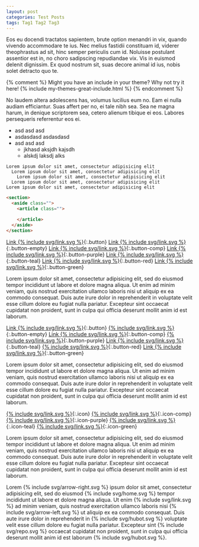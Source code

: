 ```yaml
---
layout: post
categories: Test Posts
tags: Tag1 Tag2 Tag3
---
```


Eos eu docendi tractatos sapientem, brute option menandri in vix, quando vivendo accommodare te ius. Nec melius fastidii constituam id, viderer theophrastus ad sit, hinc semper periculis cum id. Noluisse postulant assentior est in, no choro sadipscing repudiandae vix. Vis in euismod delenit dignissim. Ex quod nostrum sit, suas decore animal id ius, nobis solet detracto quo te.

{% comment %}
Might you have an include in your theme? Why not try it here!
{% include my-themes-great-include.html %}
{% endcomment %}

No laudem altera adolescens has, volumus lucilius eum no. Eam ei nulla audiam efficiantur. Suas affert per no, ei tale nibh sea. Sea ne magna harum, in denique scriptorem sea, cetero alienum tibique ei eos. Labores persequeris referrentur eos ei.

* asd asd asd
* asdasdasd  asdasdasd
* asd asd asd
  * jkhasd aksjdh kajsdh
  * alskdj laksdj alks

```
Lorem ipsum dolor sit amet, consectetur adipisicing elit
  Lorem ipsum dolor sit amet, consectetur adipisicing elit
    Lorem ipsum dolor sit amet, consectetur adipisicing elit
  Lorem ipsum dolor sit amet, consectetur adipisicing elit
Lorem ipsum dolor sit amet, consectetur adipisicing elit
```

```html
<section>
  <aside class="">
    <article class="">

    </article>
  </aside>
</section>
```

[Link {% include svg/link.svg %}](#){:.button}
[Link {% include svg/link.svg %}](#){:.button-empty}
[Link {% include svg/link.svg %}](#){:.button-comp}
[Link {% include svg/link.svg %}](#){:.button-purple}
[Link {% include svg/link.svg %}](#){:.button-teal}
[Link {% include svg/link.svg %}](#){:.button-red}
[Link {% include svg/link.svg %}](#){:.button-green}


Lorem ipsum dolor sit amet, consectetur adipisicing elit, sed do eiusmod tempor incididunt ut labore et dolore magna aliqua. Ut enim ad minim veniam, quis nostrud exercitation ullamco laboris nisi ut aliquip ex ea commodo consequat. Duis aute irure dolor in reprehenderit in voluptate velit esse cillum dolore eu fugiat nulla pariatur. Excepteur sint occaecat cupidatat non proident, sunt in culpa qui officia deserunt mollit anim id est laborum.

[Link {% include svg/link.svg %}](#){:.button}
[{% include svg/link.svg %}](#){:.button-empty}
[Link {% include svg/link.svg %}](#){:.button-comp}
[{% include svg/link.svg %}](#){:.button-purple}
[Link {% include svg/link.svg %}](#){:.button-teal}
[{% include svg/link.svg %}](#){:.button-red}
[Link {% include svg/link.svg %}](#){:.button-green}

Lorem ipsum dolor sit amet, consectetur adipisicing elit, sed do eiusmod tempor incididunt ut labore et dolore magna aliqua. Ut enim ad minim veniam, quis nostrud exercitation ullamco laboris nisi ut aliquip ex ea commodo consequat. Duis aute irure dolor in reprehenderit in voluptate velit esse cillum dolore eu fugiat nulla pariatur. Excepteur sint occaecat cupidatat non proident, sunt in culpa qui officia deserunt mollit anim id est laborum.

[{% include svg/link.svg %}](#){:.icon}
[{% include svg/link.svg %}](#){:.icon-comp}
[{% include svg/link.svg %}](#){:.icon-purple}
[{% include svg/link.svg %}](#){:.icon-teal}
[{% include svg/link.svg %}](#){:.icon-green}

Lorem ipsum dolor sit amet, consectetur adipisicing elit, sed do eiusmod tempor incididunt ut labore et dolore magna aliqua. Ut enim ad minim veniam, quis nostrud exercitation ullamco laboris nisi ut aliquip ex ea commodo consequat. Duis aute irure dolor in reprehenderit in voluptate velit esse cillum dolore eu fugiat nulla pariatur. Excepteur sint occaecat cupidatat non proident, sunt in culpa qui officia deserunt mollit anim id est laborum.

Lorem {% include svg/arrow-right.svg %} ipsum dolor sit amet, consectetur adipisicing elit, sed do eiusmod {% include svg/home.svg %} tempor incididunt ut labore et dolore magna aliqua. Ut enim {% include svg/link.svg %} ad minim veniam, quis nostrud exercitation ullamco laboris nisi {% include svg/arrow-left.svg %} ut aliquip ex ea commodo consequat. Duis aute irure dolor in reprehenderit in {% include svg/hubot.svg %} voluptate velit esse cillum dolore eu fugiat nulla pariatur. Excepteur sint {% include svg/repo.svg %} occaecat cupidatat non proident, sunt in culpa qui officia deserunt mollit anim id est laborum {% include svg/hubot.svg %}.
